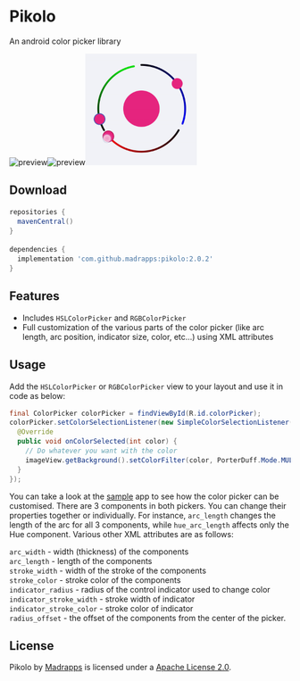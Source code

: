 # Pikolo

An android color picker library

<img src="/preview/arc-selectors.gif" alt="preview" title="preview" width="200" height="200"/><img src="/preview/preview-full.gif" alt="preview" title="preview" width="200" height="200"/><img src="/preview/rgb-picker.gif" alt="preview" title="preview" width="200" height="200"/>

Download
-----

```gradle
repositories {
  mavenCentral()
}

dependencies {
  implementation 'com.github.madrapps:pikolo:2.0.2'
}
```

Features
-----
- Includes `HSLColorPicker` and `RGBColorPicker`
- Full customization of the various parts of the color picker (like arc length, arc position, indicator size, color, etc...) using XML attributes

Usage
-----
Add the `HSLColorPicker` or `RGBColorPicker` view to your layout and use it in code as below:

```java
final ColorPicker colorPicker = findViewById(R.id.colorPicker);
colorPicker.setColorSelectionListener(new SimpleColorSelectionListener() {
  @Override
  public void onColorSelected(int color) {
    // Do whatever you want with the color
    imageView.getBackground().setColorFilter(color, PorterDuff.Mode.MULTIPLY);
  }
});
```

You can take a look at the [sample](https://github.com/Madrapps/Pikolo/tree/master/sample) app to see how
the color picker can be customised. There are 3 components in both pickers. You can change their properties
together or individually. For instance, `arc_length` changes the length of the arc for all 3 components, while
`hue_arc_length` affects only the Hue component. Various other XML attributes are as follows:<br>

`arc_width` - width (thickness) of the components<br>
`arc_length` - length of the components<br>
`stroke_width` - width of the stroke of the components<br>
`stroke_color` - stroke color of the components<br>
`indicator_radius` - radius of the control indicator used to change color<br>
`indicator_stroke_width` - stroke width of indicator<br>
`indicator_stroke_color` - stroke color of indicator<br>
`radius_offset` - the offset of the components from the center of the picker.<br>


License
-----

Pikolo by [Madrapps](http://madrapps.github.io/) is licensed under a [Apache License 2.0](http://www.apache.org/licenses/LICENSE-2.0).
